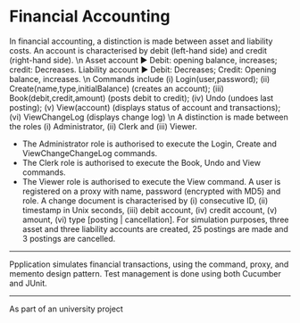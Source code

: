 # Financial Accounting 

In financial accounting, a distinction is made between asset and liability costs. An account is characterised by debit (left-hand side) and credit (right-hand side). \n
Asset account ► Debit: opening balance, increases; credit: Decreases. 
Liability account ► Debit: Decreases; Credit: Opening balance, increases. \n
Commands include (i) Login(user,password); (ii) Create(name,type,initialBalance) (creates an account); (iii) Book(debit,credit,amount) (posts debit to credit); (iv) Undo (undoes last posting); (v) View(account) (displays status of account and transactions); (vi) ViewChangeLog (displays change log) \n
A distinction is made between the roles (i) Administrator, (ii) Clerk and (iii) Viewer. 
- The Administrator role is authorised to execute the Login, Create and ViewChangeChangeLog commands. 
- The Clerk role is authorised to execute the Book, Undo and View commands. 
- The Viewer role is authorised to execute the View command. 
A user is registered on a proxy with name, password (encrypted with MD5) and role. 
A change document is characterised by (i) consecutive ID, (ii) timestamp in Unix seconds, (iii) debit account, (iv) credit account, (v) amount, (vi) type [posting | cancellation]. 
For simulation purposes, three asset and three liability accounts are created, 25 postings are made and 3 postings are cancelled.

---

Ppplication simulates financial transactions, using the command, proxy, and memento design pattern.
Test management is done using both Cucumber and JUnit. 

---

As part of an university project 
